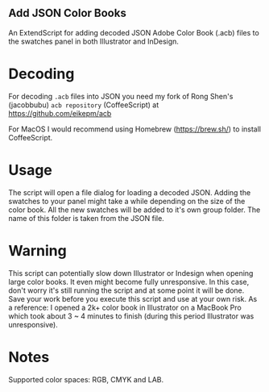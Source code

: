 ## Add JSON Color Books

An ExtendScript for adding decoded JSON Adobe Color Book (.acb) files to the swatches panel in both Illustrator and InDesign.

# Decoding
For decoding `.acb` files into JSON you need my fork of Rong Shen's (jacobbubu) `acb repository` (CoffeeScript) at https://github.com/eikepm/acb

For MacOS I would recommend using Homebrew (https://brew.sh/) to install CoffeeScript.

# Usage
The script will open a file dialog for loading a decoded JSON. Adding the swatches to your panel might take a while depending on the size of the color book. All the new swatches will be added to it's own group folder. The name of this folder is taken from the JSON file.

# Warning
This script can potentially slow down Illustrator or Indesign when opening large color books. It even might become fully unresponsive. In this case, don't worry it's still running the script and at some point it will be done. Save your work before you execute this script and use at your own risk. As a reference: I opened a 2k+ color book in Illustrator on a MacBook Pro which took about 3 ~ 4 minutes to finish (during this period Illustrator was unresponsive).

# Notes
Supported color spaces: RGB, CMYK and LAB.
